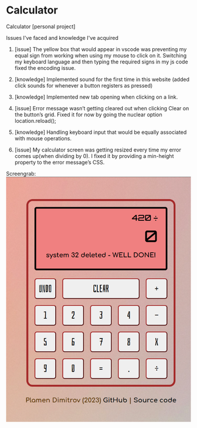 # Calculator
Calculator [personal project]

Issues I've faced and knowledge I've acquired

1. [issue] The yellow box that would appear in vscode was preventing my equal sign from working when using my mouse to click on it. Switching my keyboard language and then typing the required signs in my js code fixed the encoding issue.

2. [knowledge] Implemented sound for the first time in this website (added click sounds for whenever a button registers as pressed)

3. [knowledge] Implemented new tab opening when clicking on a link.

4. [issue] Error message wasn’t getting cleared out when clicking Clear on the button’s grid. Fixed it for now by going the nuclear option location.reload();

5. [knowledge] Handling keyboard input that would be equally associated with mouse operations.

6. [issue] My calculator screen was getting resized every time my error comes up(when dividing by 0).
I fixed it by providing a min-height property to the error message’s CSS.


Screengrab: ![calculator_screenshot](<Images/calculator screenshot.png>)
